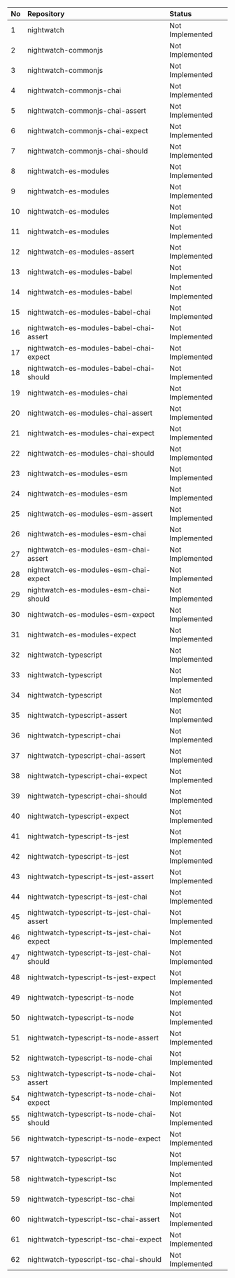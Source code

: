 | No | Repository                                | Status          |
| :- | :---------------------------------------- | :-------------- |
| 1  | nightwatch                                | Not Implemented |
| 2  | nightwatch-commonjs                       | Not Implemented |
| 3  | nightwatch-commonjs                       | Not Implemented |
| 4  | nightwatch-commonjs-chai                  | Not Implemented |
| 5  | nightwatch-commonjs-chai-assert           | Not Implemented |
| 6  | nightwatch-commonjs-chai-expect           | Not Implemented |
| 7  | nightwatch-commonjs-chai-should           | Not Implemented |
| 8  | nightwatch-es-modules                     | Not Implemented |
| 9  | nightwatch-es-modules                     | Not Implemented |
| 10 | nightwatch-es-modules                     | Not Implemented |
| 11 | nightwatch-es-modules                     | Not Implemented |
| 12 | nightwatch-es-modules-assert              | Not Implemented |
| 13 | nightwatch-es-modules-babel               | Not Implemented |
| 14 | nightwatch-es-modules-babel               | Not Implemented |
| 15 | nightwatch-es-modules-babel-chai          | Not Implemented |
| 16 | nightwatch-es-modules-babel-chai-assert   | Not Implemented |
| 17 | nightwatch-es-modules-babel-chai-expect   | Not Implemented |
| 18 | nightwatch-es-modules-babel-chai-should   | Not Implemented |
| 19 | nightwatch-es-modules-chai                | Not Implemented |
| 20 | nightwatch-es-modules-chai-assert         | Not Implemented |
| 21 | nightwatch-es-modules-chai-expect         | Not Implemented |
| 22 | nightwatch-es-modules-chai-should         | Not Implemented |
| 23 | nightwatch-es-modules-esm                 | Not Implemented |
| 24 | nightwatch-es-modules-esm                 | Not Implemented |
| 25 | nightwatch-es-modules-esm-assert          | Not Implemented |
| 26 | nightwatch-es-modules-esm-chai            | Not Implemented |
| 27 | nightwatch-es-modules-esm-chai-assert     | Not Implemented |
| 28 | nightwatch-es-modules-esm-chai-expect     | Not Implemented |
| 29 | nightwatch-es-modules-esm-chai-should     | Not Implemented |
| 30 | nightwatch-es-modules-esm-expect          | Not Implemented |
| 31 | nightwatch-es-modules-expect              | Not Implemented |
| 32 | nightwatch-typescript                     | Not Implemented |
| 33 | nightwatch-typescript                     | Not Implemented |
| 34 | nightwatch-typescript                     | Not Implemented |
| 35 | nightwatch-typescript-assert              | Not Implemented |
| 36 | nightwatch-typescript-chai                | Not Implemented |
| 37 | nightwatch-typescript-chai-assert         | Not Implemented |
| 38 | nightwatch-typescript-chai-expect         | Not Implemented |
| 39 | nightwatch-typescript-chai-should         | Not Implemented |
| 40 | nightwatch-typescript-expect              | Not Implemented |
| 41 | nightwatch-typescript-ts-jest             | Not Implemented |
| 42 | nightwatch-typescript-ts-jest             | Not Implemented |
| 43 | nightwatch-typescript-ts-jest-assert      | Not Implemented |
| 44 | nightwatch-typescript-ts-jest-chai        | Not Implemented |
| 45 | nightwatch-typescript-ts-jest-chai-assert | Not Implemented |
| 46 | nightwatch-typescript-ts-jest-chai-expect | Not Implemented |
| 47 | nightwatch-typescript-ts-jest-chai-should | Not Implemented |
| 48 | nightwatch-typescript-ts-jest-expect      | Not Implemented |
| 49 | nightwatch-typescript-ts-node             | Not Implemented |
| 50 | nightwatch-typescript-ts-node             | Not Implemented |
| 51 | nightwatch-typescript-ts-node-assert      | Not Implemented |
| 52 | nightwatch-typescript-ts-node-chai        | Not Implemented |
| 53 | nightwatch-typescript-ts-node-chai-assert | Not Implemented |
| 54 | nightwatch-typescript-ts-node-chai-expect | Not Implemented |
| 55 | nightwatch-typescript-ts-node-chai-should | Not Implemented |
| 56 | nightwatch-typescript-ts-node-expect      | Not Implemented |
| 57 | nightwatch-typescript-tsc                 | Not Implemented |
| 58 | nightwatch-typescript-tsc                 | Not Implemented |
| 59 | nightwatch-typescript-tsc-chai            | Not Implemented |
| 60 | nightwatch-typescript-tsc-chai-assert     | Not Implemented |
| 61 | nightwatch-typescript-tsc-chai-expect     | Not Implemented |
| 62 | nightwatch-typescript-tsc-chai-should     | Not Implemented |